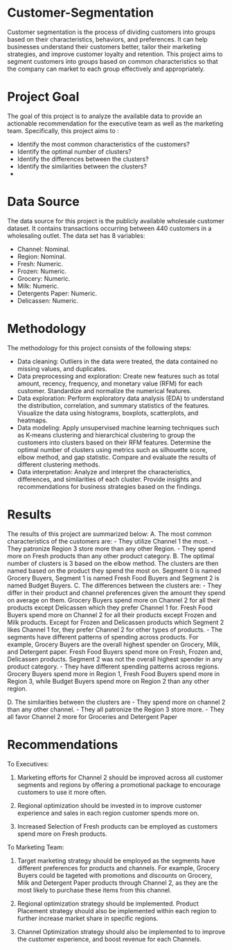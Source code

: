 # Customer-Segmentation
Customer segmentation is the process of dividing customers into groups based on their characteristics, behaviors, and preferences. It can help businesses understand their customers better, tailor their marketing strategies, and improve customer loyalty and retention. This project aims to segment customers into groups based on common characteristics so that the company can market to each group effectively and appropriately.

# Project Goal
The goal of this project is to analyze the available data to provide an actionable recommendation for the executive team as well as the marketing team. Specifically, this project aims to :
- Identify the most common characteristics of the customers?
- Identify the optimal number of clusters?
- Identify the differences between the clusters?
- Identify the similarities between the clusters?
- 
# Data Source
The data source for this project is the publicly available wholesale customer dataset. It contains transactions occurring between 440 customers in a wholesaling outlet.
The data set has 8 variables:
- Channel: Nominal.
- Region: Nominal.
- Fresh: Numeric.
- Frozen: Numeric.
- Grocery: Numeric.
- Milk: Numeric.
- Detergents Paper: Numeric.
- Delicassen: Numeric.

# Methodology
The methodology for this project consists of the following steps:
- Data cleaning: Outliers in the data were treated, the data contained no missing values, and duplicates.
- Data preprocessing and exploration: Create new features such as total amount, recency, frequency, and monetary value (RFM) for each customer. Standardize and normalize the numerical features.
- Data exploration: Perform exploratory data analysis (EDA) to understand the distribution, correlation, and summary statistics of the features. Visualize the data using histograms, boxplots, scatterplots, and heatmaps.
- Data modeling: Apply unsupervised machine learning techniques such as K-means clustering and hierarchical clustering to group the customers into clusters based on their RFM features. Determine the optimal number of clusters using metrics such as silhouette score, elbow method, and gap statistic. Compare and evaluate the results of different clustering methods.
- Data interpretation: Analyze and interpret the characteristics, differences, and similarities of each cluster. Provide insights and recommendations for business strategies based on the findings.
# Results
The results of this project are summarized below:
A. The most common characteristics of the customers are:
    - They utilize Channel 1 the most.
    - They patronize Region 3 store more than any other Region.
    - They spend more on Fresh products than any other product category.
B. The optimal number of clusters is 3 based on the elbow method. The clusters are then named based on the product they spend the most on. Segment 0 is named Grocery Buyers, Segment 1 is named Fresh Food Buyers and Segment 2 is named Budget Buyers.
C. The differences between the clusters are:
    - They differ in their product and channel preferences given the amount they spend on average on them. Grocery Buyers spend more on Channel 2 for all their products except Delicassen which they prefer Channel 1 for. Fresh Food Buyers spend more on Channel 2 for all their products except Frozen and Milk products. Except for Frozen and Delicassen products which Segment 2 likes Channel 1 for, they prefer Channel 2 for other types of products.
    - The segments have different patterns of spending across products. For example, Grocery Buyers are the overall highest spender on Grocery, Milk, and Detergent paper. Fresh Food Buyers spend more on Fresh, Frozen and, Delicassen products. Segment 2 was not the overall highest spender in any product category.
    - They have different spending patterns across regions. Grocery Buyers spend more in Region 1, Fresh Food Buyers spend more in Region 3, while Budget Buyers spend more on Region 2 than any other region.
   
D. The similarities between the clusters are
    - They spend more on channel 2 than any other channel.
    - They all patronize the Region 3 store more.
    - They all favor Channel 2 more for Groceries and Detergent Paper

# Recommendations
To Executives:
1. Marketing efforts for Channel 2 should be improved across all customer segments and regions by offering a promotional package to encourage customers to use it more often.

2. Regional optimization should be invested in to improve customer experience and sales in each region customer spends more on.

3. Increased Selection of Fresh products can be employed as customers spend more on Fresh products.

To Marketing Team:
1. Target marketing strategy should be employed as the segments have different preferences for products and channels. For example, Grocery Buyers could be tageted with promotions and discounts on Grocery, Milk and Detergent Paper products through Channel 2, as they are the most likely to purchase these items from this channel.

2. Regional optimization strategy should be implemented. Product Placement strategy should also be implemented within each region to further increase market share in specific regions.

3. Channel Optimization strategy should also be implemented to  to improve the customer experience,  and boost revenue for each Channels.
